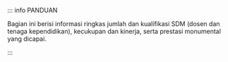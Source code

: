 ::: info PANDUAN

Bagian ini berisi informasi ringkas jumlah dan kualifikasi SDM (dosen dan tenaga kependidikan), kecukupan dan kinerja, serta prestasi monumental yang dicapai.

:::
